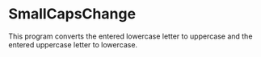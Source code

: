 # SmallCapsChange
This program converts the entered lowercase letter to uppercase and the entered uppercase letter to lowercase.
